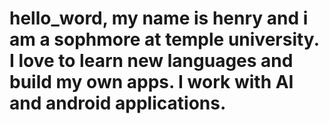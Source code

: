 # hello_word, my name is henry and i am a sophmore at temple university. I love to learn new languages and build my own apps. I work with AI and android applications. 

